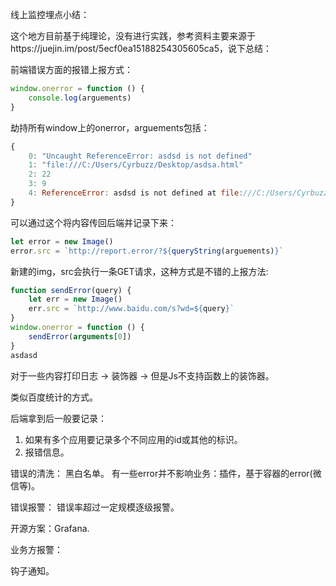 线上监控埋点小结：

这个地方目前基于纯理论，没有进行实践，参考资料主要来源于https://juejin.im/post/5ecf0ea15188254305605ca5，说下总结：

前端错误方面的报错上报方式：

```javascript
window.onerror = function () {
    console.log(arguements)
}
```

劫持所有window上的onerror，arguements包括：

```javascript
{
    0: "Uncaught ReferenceError: asdsd is not defined"
    1: "file:///C:/Users/Cyrbuzz/Desktop/asdsa.html"
    2: 22
    3: 9
    4: ReferenceError: asdsd is not defined at file:///C:/Users/Cyrbuzz/Desktop/asdsa.html:22:9
}
```

可以通过这个将内容传回后端并记录下来：

```javascript
let error = new Image()
error.src = `http://report.error/?${queryString(arguements)}`
```

新建的img，src会执行一条GET请求，这种方式是不错的上报方法:

```javascript
function sendError(query) {
    let err = new Image()
    err.src = `http://www.baidu.com/s?wd=${query}`
}
window.onerror = function () {
    sendError(arguments[0])
}
asdasd
```

对于一些内容打印日志 -> 装饰器 -> 但是Js不支持函数上的装饰器。

类似百度统计的方式。

后端拿到后一般要记录：

1. 如果有多个应用要记录多个不同应用的id或其他的标识。
2. 报错信息。

错误的清洗：
黑白名单。
有一些error并不影响业务：插件，基于容器的error(微信等)。

错误报警：
错误率超过一定规模逐级报警。

开源方案：Grafana.

业务方报警：

钩子通知。
